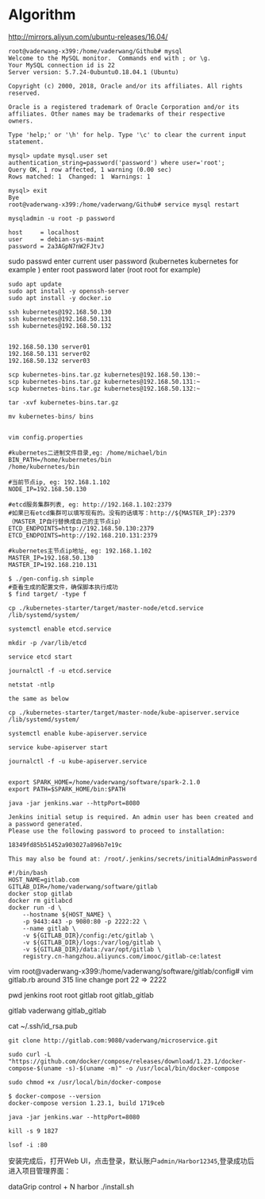 # Algorithm

http://mirrors.aliyun.com/ubuntu-releases/16.04/

```shell
root@vaderwang-x399:/home/vaderwang/Github# mysql
Welcome to the MySQL monitor.  Commands end with ; or \g.
Your MySQL connection id is 22
Server version: 5.7.24-0ubuntu0.18.04.1 (Ubuntu)

Copyright (c) 2000, 2018, Oracle and/or its affiliates. All rights reserved.

Oracle is a registered trademark of Oracle Corporation and/or its
affiliates. Other names may be trademarks of their respective
owners.

Type 'help;' or '\h' for help. Type '\c' to clear the current input statement.

mysql> update mysql.user set authentication_string=password('password') where user='root';
Query OK, 1 row affected, 1 warning (0.00 sec)
Rows matched: 1  Changed: 1  Warnings: 1

mysql> exit
Bye
root@vaderwang-x399:/home/vaderwang/Github# service mysql restart

mysqladmin -u root -p password
```

```
host     = localhost
user     = debian-sys-maint
password = 2a3AGpN7nW2FJtvJ
```

sudo passwd
enter current user password (kubernetes kubernetes for example )
enter root password later (root root for example)

```
sudo apt update
sudo apt install -y openssh-server
sudo apt install -y docker.io

ssh kubernetes@192.168.50.130
ssh kubernetes@192.168.50.131
ssh kubernetes@192.168.50.132


192.168.50.130 server01
192.168.50.131 server02
192.168.50.132 server03

scp kubernetes-bins.tar.gz kubernetes@192.168.50.130:~
scp kubernetes-bins.tar.gz kubernetes@192.168.50.131:~
scp kubernetes-bins.tar.gz kubernetes@192.168.50.132:~

tar -xvf kubernetes-bins.tar.gz

mv kubernetes-bins/ bins

```

```

vim config.properties 

#kubernetes二进制文件目录,eg: /home/michael/bin
BIN_PATH=/home/kubernetes/bin
/home/kubernetes/bin

#当前节点ip, eg: 192.168.1.102
NODE_IP=192.168.50.130

#etcd服务集群列表, eg: http://192.168.1.102:2379
#如果已有etcd集群可以填写现有的。没有的话填写：http://${MASTER_IP}:2379 （MASTER_IP自行替换成自己的主节点ip）
ETCD_ENDPOINTS=http://192.168.50.130:2379
ETCD_ENDPOINTS=http://192.168.210.131:2379

#kubernetes主节点ip地址, eg: 192.168.1.102
MASTER_IP=192.168.50.130
MASTER_IP=192.168.210.131

$ ./gen-config.sh simple
#查看生成的配置文件，确保脚本执行成功
$ find target/ -type f

```

```
cp ./kubernetes-starter/target/master-node/etcd.service /lib/systemd/system/

systemctl enable etcd.service

mkdir -p /var/lib/etcd

service etcd start

journalctl -f -u etcd.service

netstat -ntlp

the same as below

cp ./kubernetes-starter/target/master-node/kube-apiserver.service /lib/systemd/system/

systemctl enable kube-apiserver.service

service kube-apiserver start

journalctl -f -u kube-apiserver.service


export SPARK_HOME=/home/vaderwang/software/spark-2.1.0
export PATH=$SPARK_HOME/bin:$PATH

java -jar jenkins.war --httpPort=8080

Jenkins initial setup is required. An admin user has been created and a password generated.
Please use the following password to proceed to installation:

18349fd85b51452a903027a896b7e19c

This may also be found at: /root/.jenkins/secrets/initialAdminPassword

```

``` 
#!/bin/bash
HOST_NAME=gitlab.com
GITLAB_DIR=/home/vaderwang/software/gitlab
docker stop gitlab
docker rm gitlabcd 
docker run -d \
    --hostname ${HOST_NAME} \
    -p 9443:443 -p 9080:80 -p 2222:22 \
    --name gitlab \
    -v ${GITLAB_DIR}/config:/etc/gitlab \
    -v ${GITLAB_DIR}/logs:/var/log/gitlab \
    -v ${GITLAB_DIR}/data:/var/opt/gitlab \
    registry.cn-hangzhou.aliyuncs.com/imooc/gitlab-ce:latest
```

vim 
root@vaderwang-x399:/home/vaderwang/software/gitlab/config# vim gitlab.rb
around 315 line change port 22 => 2222

pwd
jenkins root root
gitlab root gitlab_gitlab

gitlab vaderwang gitlab_gitlab

cat ~/.ssh/id_rsa.pub

```
git clone http://gitlab.com:9080/vaderwang/microservice.git
```

```
sudo curl -L "https://github.com/docker/compose/releases/download/1.23.1/docker-compose-$(uname -s)-$(uname -m)" -o /usr/local/bin/docker-compose
```

```
sudo chmod +x /usr/local/bin/docker-compose
```

```
$ docker-compose --version
docker-compose version 1.23.1, build 1719ceb
```

```
java -jar jenkins.war --httpPort=8080
```

```
kill -s 9 1827
```

```
lsof -i :80
```

安装完成后，打开Web UI，点击登录，默认账户`admin/Harbor12345`,登录成功后进入项目管理界面：

dataGrip control + N
harbor ./install.sh